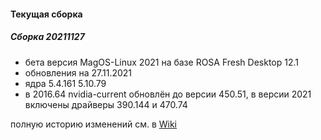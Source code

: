 #### Текущая сборка
##### Сборка 20211127

* бета версия MagOS-Linux 2021 на базе ROSA Fresh Desktop 12.1
* обновления на 27.11.2021
* ядра 5.4.161 5.10.79
* в 2016.64 nvidia-current обновлён до версии 450.51, в версии 2021 включены драйверы 390.144 и 470.74

полную историю изменений см. в [Wiki](https://github.com/magos-linux/magos-linux/wiki/История)
